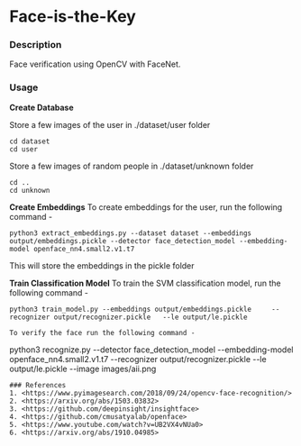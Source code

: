 # Face-is-the-Key

### Description
Face verification using OpenCV with FaceNet.



### Usage
**Create Database**

Store a few images of the user in ./dataset/user folder
```
cd dataset
cd user
```

Store a few images of random people in ./dataset/unknown folder
```
cd ..
cd unknown
```

**Create Embeddings**
To create embeddings for the user, run the following command - 
```
python3 extract_embeddings.py --dataset dataset --embeddings output/embeddings.pickle --detector face_detection_model --embedding-model openface_nn4.small2.v1.t7
```
This will store the embeddings in the pickle folder

**Train Classification Model** 
To train the SVM classification model, run the following command - 
```
python3 train_model.py --embeddings output/embeddings.pickle     --recognizer output/recognizer.pickle   --le output/le.pickle
```


```
To verify the face run the following command -
```
python3 recognize.py --detector face_detection_model     --embedding-model openface_nn4.small2.v1.t7     --recognizer output/recognizer.pickle   --le output/le.pickle   --image images/aii.png
```
### References 
1. <https://www.pyimagesearch.com/2018/09/24/opencv-face-recognition/>
2. <https://arxiv.org/abs/1503.03832>
3. <https://github.com/deepinsight/insightface>
4. <https://github.com/cmusatyalab/openface>
5. <https://www.youtube.com/watch?v=UB2VX4vNUa0>
6. <https://arxiv.org/abs/1910.04985>
